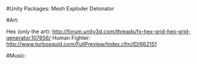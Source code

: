 #Unity Packages:
Mesh Exploder
Detonator

#Art:

Hex (only the art): http://forum.unity3d.com/threads/fx-hex-grid-hex-grid-generator.107656/
Human Fighter: http://www.turbosquid.com/FullPreview/Index.cfm/ID/662151


#Music: